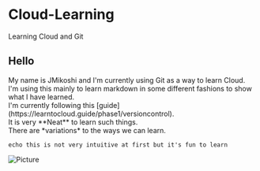 # Cloud-Learning
Learning Cloud and Git


## Hello

<p>My name is JMikoshi and I'm currently using Git as a way to learn Cloud.<br>
I'm using this mainly to learn markdown in some different fashions to show what I have learned.<br>
I'm currently following this [guide](https://learntocloud.guide/phase1/versioncontrol).<br>
It is very **Neat** to learn such things.<br>
There are *variations* to the ways we can learn.</p>

`echo this is not very intuitive at first but it's fun to learn`

![Picture](https://encrypted-tbn0.gstatic.com/images?q=tbn:ANd9GcQAbZ2kmSTr_yeLnnMKVPlmRMRCfGtHn1-8yQ&s)
